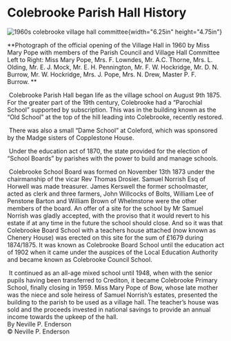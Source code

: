 Colebrooke Parish Hall History
==============================

![](media/image1.jpeg "1960s colebrooke village hall committee"){width="6.25in"
height="4.75in"}

**Photograph of the official opening of the Village Hall in 1960 by Miss
Mary Pope with members of the Parish Council and Village Hall Committee
Left to Right: Miss Mary Pope, Mrs. F. Lowndes, Mr. A.C. Thorne, Mrs. L.
Olding, Mr. E. J. Mock, Mr. E. H. Pennington, Mr. F. W. Hockridge, Mr.
D. N. Burrow, Mr. W. Hockridge, Mrs. J. Pope, Mrs. N. Drew, Master P. F.
Burrow. **

 Colebrooke Parish Hall began life as the village school on August 9th
1875. For the greater part of the 19th century, Colebrooke had a
“Parochial School” supported by subscription. This was in the building
known as the “Old School” at the top of the hill leading into
Colebrooke, recently restored.

 There was also a small “Dame School” at Coleford, which was sponsored
by the Madge sisters of Copplestone House.

 Under the education act of 1870, the state provided for the election of
“School Boards” by parishes with the power to build and manage schools.

 Colebrooke School Board was formed on November 13th 1873 under the
chairmanship of the vicar Rev Thomas Drosier. Samuel Norrish Esq of
Horwell was made treasurer. James Kerswell the former schoolmaster,
acted as clerk and three farmers, John Willcocks of Bolts, William Lee
of Penstone Barton and William Brown of Whelmstone were the other
members of the board. An offer of a site for the school by Mr Samuel
Norrish was gladly accepted, with the proviso that it would revert to
his estate if at any time in the future the school should close. And so
it was that Colebrooke Board School with a teachers house attached (now
known as Chenery House) was erected on this site for the sum of £1679
during 1874/1875. It was known as Colebrooke Board School until the
education act of 1902 when it came under the auspices of the Local
Education Authority and became known as Colebrooke Council School.

 It continued as an all-age mixed school until 1948, when with the
senior pupils having been transferred to Crediton, it became Colebrooke
Primary School, finally closing in 1959. Miss Mary Pope of Bow, whose
late mother was the niece and sole heiress of Samuel Norrish’s estates,
presented the building to the parish to be used as a village hall. The
teacher’s house was sold and the proceeds invested in national savings
to provide an annual income towards the upkeep of the hall.\
By Neville P. Enderson\
© Neville P. Enderson
